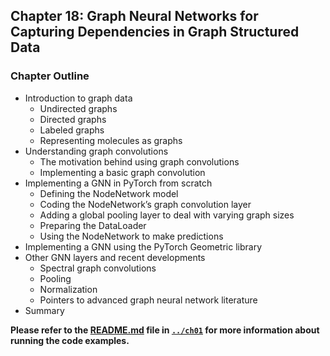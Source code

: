 ##  Chapter 18: Graph Neural Networks for Capturing Dependencies in Graph Structured Data


### Chapter Outline

- Introduction to graph data
  - Undirected graphs
  - Directed graphs
  - Labeled graphs
  - Representing molecules as graphs
- Understanding graph convolutions
  - The motivation behind using graph convolutions
  - Implementing a basic graph convolution
- Implementing a GNN in PyTorch from scratch
  - Defining the NodeNetwork model
  - Coding the NodeNetwork’s graph convolution layer
  - Adding a global pooling layer to deal with varying graph sizes
  - Preparing the DataLoader
  - Using the NodeNetwork to make predictions
- Implementing a GNN using the PyTorch Geometric library
- Other GNN layers and recent developments
  - Spectral graph convolutions
  - Pooling
  - Normalization
  - Pointers to advanced graph neural network literature
- Summary



**Please refer to the [README.md](Theory/ML%20with%20PyTorch%20and%20Sklearn/ch01/README.md) file in [`../ch01`](../ch01) for more information about running the code examples.**

